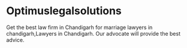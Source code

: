 # Optimuslegalsolutions
Get the best law firm in Chandigarh for marriage lawyers in chandigarh,Lawyers in Chandigarh. Our advocate will provide the best advice.

